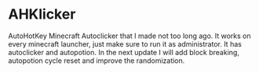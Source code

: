 # AHKlicker
AutoHotKey Minecraft Autoclicker that I made not too long ago. It works on every minecraft launcher, just make sure to run it as administrator. It has autoclicker and autopotion. In the next update I will add block breaking, autopotion cycle reset and improve the randomization.
